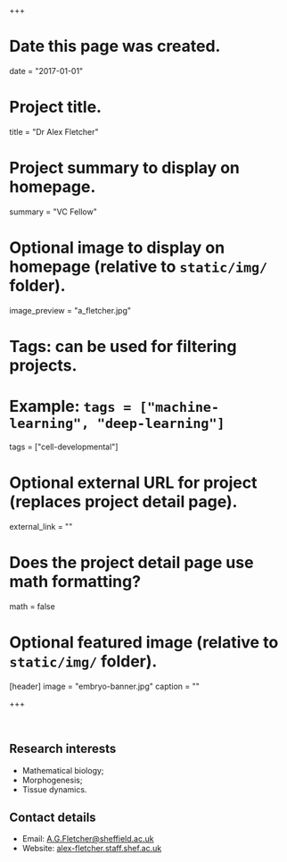 +++
# Date this page was created.
date = "2017-01-01"

# Project title.
title = "Dr Alex Fletcher"

# Project summary to display on homepage.
summary = "VC Fellow"

# Optional image to display on homepage (relative to `static/img/` folder).
image_preview = "a_fletcher.jpg"

# Tags: can be used for filtering projects.
# Example: `tags = ["machine-learning", "deep-learning"]`
tags = ["cell-developmental"]

# Optional external URL for project (replaces project detail page).
external_link = ""

# Does the project detail page use math formatting?
math = false

# Optional featured image (relative to `static/img/` folder).
[header]
image = "embryo-banner.jpg"
caption = ""

+++

<br>

## Research interests

* Mathematical biology; 
* Morphogenesis; 
* Tissue dynamics.

## Contact details

* Email: A.G.Fletcher@sheffield.ac.uk
* Website: [alex-fletcher.staff.shef.ac.uk](http://alex-fletcher.staff.shef.ac.uk/)
